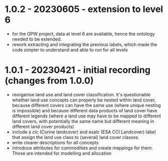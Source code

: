 # 1.0.2 - 20230605 - extension to level 6

- for the GPW project, data at level 6 are available, hence the ontology needed to be extended.
- rework extracting and integrating the previous labels, which made the code simpler to understand and able to run for all levels

# 1.0.1 - 20230421 - initial recording (changes from 1.0.0)

- reorganise land use and land cover classification. It's questionable whether land use concepts can properly be nested within land cover, because different covers can have the same use (where unique nesting is impossible) and because different data products of land cover have different legends (where a land use may have to be mapped to different land covers, with potentially the same name but different meaning in different land cover products)
- include a clc (Corine landcover) and esalc (ESA CCI Landcover) label that assign the land use class to (several) land cover classes
- write clearer descriptions for all concepts
- introduce attributes for commodities and create mappings for them. Those are intended for modelling and allocation
